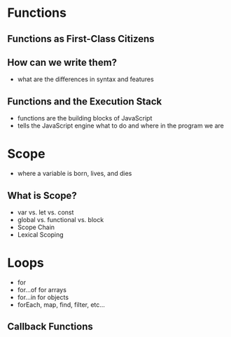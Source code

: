 # Functions

## Functions as First-Class Citizens

## How can we write them?
- what are the differences in syntax and features

## Functions and the Execution Stack
- functions are the building blocks of JavaScript
- tells the JavaScript engine what to do and where in the program we are

# Scope
- where a variable is born, lives, and dies

## What is Scope?
- var vs. let vs. const
- global vs. functional vs. block
- Scope Chain
- Lexical Scoping

# Loops
- for
- for...of for arrays
- for...in for objects
- forEach, map, find, filter, etc...

## Callback Functions
